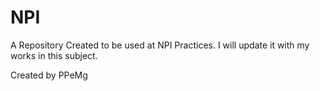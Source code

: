 NPI
===

A Repository Created to be used at NPI Practices. I will update it with my works in this subject.

Created by PPeMg
